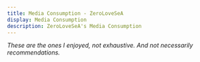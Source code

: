 ```yaml
---
title: Media Consumption - ZeroLoveSeA
display: Media Consumption
description: ZeroLoveSeA's Media Consumption
---
```


<MediaConsumption />


<div>
    <em op50>These are the ones I enjoyed, not exhaustive. And not necessarily recommendations.</em>
</div>